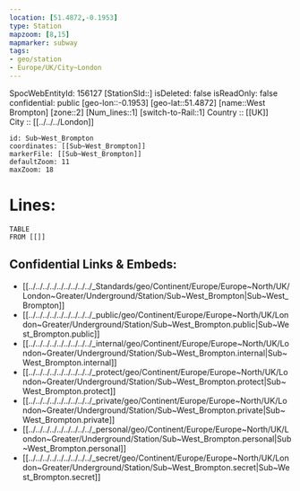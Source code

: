 ```yaml
---
location: [51.4872,-0.1953] 
type: Station 
mapzoom: [8,15] 
mapmarker: subway 
tags:
- geo/station
- Europe/UK/City~London
---
```

SpocWebEntityId: 156127
[StationSId::] 
isDeleted: false
isReadOnly: false
confidential: public
[geo-lon::-0.1953] 
[geo-lat::51.4872] 
[name::West Brompton] 
[zone::2] 
[Num_lines::1] 
[switch-to-Rail::1] 
Country :: [[UK]]  
City :: [[../../../London]]  


```leaflet
id: Sub~West_Brompton
coordinates: [[Sub~West_Brompton]] 
markerFile: [[Sub~West_Brompton]] 
defaultZoom: 11 
maxZoom: 18
```


# Lines: 
```dataview
TABLE 
FROM [[]] 
```

## Confidential Links & Embeds: 
- [[../../../../../../../../../_Standards/geo/Continent/Europe/Europe~North/UK/London~Greater/Underground/Station/Sub~West_Brompton|Sub~West_Brompton]] 
- [[../../../../../../../../../_public/geo/Continent/Europe/Europe~North/UK/London~Greater/Underground/Station/Sub~West_Brompton.public|Sub~West_Brompton.public]] 
- [[../../../../../../../../../_internal/geo/Continent/Europe/Europe~North/UK/London~Greater/Underground/Station/Sub~West_Brompton.internal|Sub~West_Brompton.internal]] 
- [[../../../../../../../../../_protect/geo/Continent/Europe/Europe~North/UK/London~Greater/Underground/Station/Sub~West_Brompton.protect|Sub~West_Brompton.protect]] 
- [[../../../../../../../../../_private/geo/Continent/Europe/Europe~North/UK/London~Greater/Underground/Station/Sub~West_Brompton.private|Sub~West_Brompton.private]] 
- [[../../../../../../../../../_personal/geo/Continent/Europe/Europe~North/UK/London~Greater/Underground/Station/Sub~West_Brompton.personal|Sub~West_Brompton.personal]] 
- [[../../../../../../../../../_secret/geo/Continent/Europe/Europe~North/UK/London~Greater/Underground/Station/Sub~West_Brompton.secret|Sub~West_Brompton.secret]] 
